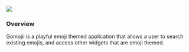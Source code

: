 ![](https://user-images.githubusercontent.com/51010236/87365074-4b98b080-c543-11ea-9cc7-e8e057fa03b9.png)

### Overview

Gomojii is a playful emoji themed application that allows a user to search existing emojis, and access other widgets that are emoji themed.
